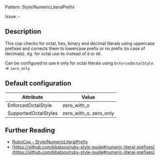 Pattern: Style/NumericLiteralPrefix

Issue: -

## Description

This cop checks for octal, hex, binary and decimal literals using
uppercase prefixes and corrects them to lowercase prefix
or no prefix (in case of decimals).
eg. for octal use `0o` instead of `0` or `0O`.

Can be configured to use `0` only for octal literals using
`EnforcedOctalStyle` => `zero_only`

## Default configuration

Attribute | Value
--- | ---
EnforcedOctalStyle | zero_with_o
SupportedOctalStyles | zero_with_o, zero_only

## Further Reading

* [RuboCop - Style/NumericLiteralPrefix](https://rubocop.readthedocs.io/en/latest/cops_style/#stylenumericliteralprefix)
* [https://github.com/bbatsov/ruby-style-guide#numeric-literal-prefixes](https://github.com/bbatsov/ruby-style-guide#numeric-literal-prefixes)
